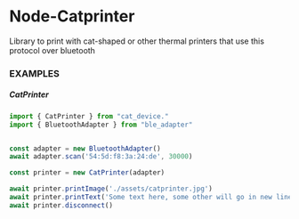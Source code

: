 # Node-Catprinter
Library to print with cat-shaped or other thermal printers that use this protocol over bluetooth 

### EXAMPLES
##### CatPrinter
```javascript
import { CatPrinter } from "cat_device."
import { BluetoothAdapter } from "ble_adapter"


const adapter = new BluetoothAdapter()
await adapter.scan('54:5d:f8:3a:24:de', 30000)

const printer = new CatPrinter(adapter)

await printer.printImage('./assets/catprinter.jpg')
await printer.printText('Some text here, some other will go in new line')
await printer.disconnect()

```